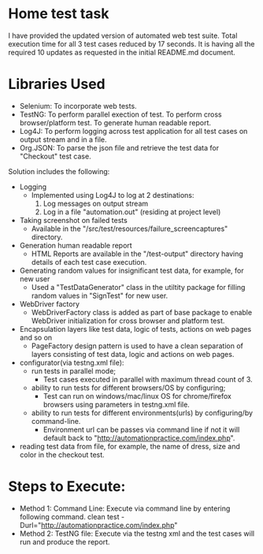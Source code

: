 # Home test task

I have provided the updated version of automated web test suite.
Total execution time for all 3 test cases reduced by 17 seconds.
It is having all the required 10 updates as requested in the initial README.md document.

# Libraries Used

* Selenium:
    To incorporate web tests.
* TestNG:
    To perform parallel exection of test.
    To perform cross browser/platform test.
    To generate human readable report.
* Log4J:
    To perform logging across test application for all test cases on output stream and in a file.
* Org.JSON:
    To parse the json file and retrieve the test data for "Checkout" test case.


Solution includes the following:

* Logging
    - Implemented using Log4J to log at 2 destinations:
        1. Log messages on output stream
        2. Log in a file "automation.out" (residing at project level)
* Taking screenshot on failed tests
    - Available in the "/src/test/resources/failure_screencaptures" directory.
* Generation human readable report
    - HTML Reports are available in the "/test-output" directory having details of each test case execution.
* Generating random values for insignificant test data, for example, for new user
    - Used a "TestDataGenerator" class in the utiltity package for filling random values in "SignTest" for new user.
* WebDriver factory
    - WebDriverFactory class is added as part of base package to enable WebDriver initialization for
    cross browser and platform test.
* Encapsulation layers like test data, logic of tests, actions on web pages and so on
    - PageFactory design pattern is used to have a clean separation of layers consisting of test data, logic
    and actions on web pages.
* configurator(via testng.xml file):
  * run tests in parallel mode;
    - Test cases executed in parallel with maximum thread count of 3.
  * ability to run tests for different browsers/OS by configuring;
    - Test can run on windows/mac/linux OS for chrome/firefox browsers using parameters in testng.xml file.
  * ability to run tests for different environments(urls) by configuring/by command-line.
    - Environment url can be passes via command line if not it will default back to "http://automationpractice.com/index.php".
* reading test data from file, for example, the name of dress, size and color in the checkout test.


# Steps to Execute:

* Method 1: Command Line:
    Execute via command line by entering following command.
    clean test -Durl="http://automationpractice.com/index.php"
* Method 2: TestNG file:
    Execute via the testng xml and the test cases will run and produce the report.

